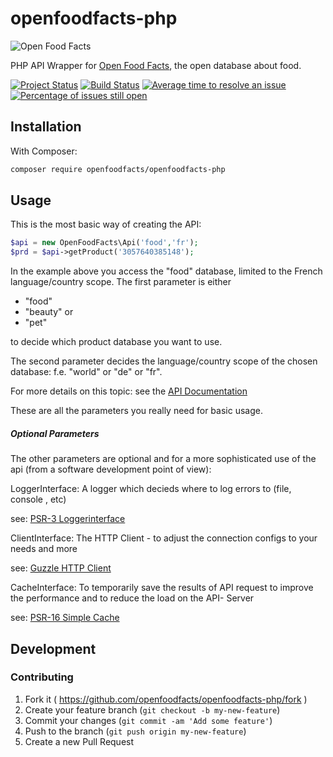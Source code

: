 # openfoodfacts-php
![Open Food Facts](https://static.openfoodfacts.org/images/misc/openfoodfacts-logo-en-178x150.png)

PHP API Wrapper for [Open Food Facts](https://openfoodfacts.org/), the open database about food.

[![Project Status](http://opensource.box.com/badges/active.svg)](http://opensource.box.com/badges)
[![Build Status](https://travis-ci.org/openfoodfacts/openfoodfacts-php.svg?branch=master)](https://travis-ci.org/openfoodfacts/openfoodfacts-php)
[![Average time to resolve an issue](https://isitmaintained.com/badge/resolution/openfoodfacts/openfoodfacts-php.svg)](https://isitmaintained.com/project/openfoodfacts/openfoodfacts-php "Average time to resolve an issue")
[![Percentage of issues still open](https://isitmaintained.com/badge/open/openfoodfacts/openfoodfacts-php.svg)](https://isitmaintained.com/project/openfoodfacts/openfoodfacts-php "Percentage of issues still open")

## Installation

With Composer:

```bash
composer require openfoodfacts/openfoodfacts-php
```

## Usage
This is the most basic way of creating the API:
```php
$api = new OpenFoodFacts\Api('food','fr');
$prd = $api->getProduct('3057640385148');
```
In the example above you access the "food" database, limited to the French language/country scope. 
The first parameter is either 
 - "food"
 - "beauty" or 
 - "pet"
 
to decide which product database you want to use.

The second parameter decides the language/country scope of the chosen database: f.e. "world" or "de" or "fr". 

For more details on this topic: see the [API Documentation](https://en.wiki.openfoodfacts.org/API/Read#Countries_and_Language_of_the_Response)

These are all the parameters you really need for basic usage.


##### Optional Parameters
The other parameters are optional and for a more sophisticated use of the api (from a software development point of view):

LoggerInterface: A logger which decieds where to log errors to (file, console , etc) 

see: [PSR-3 Loggerinterface](https://www.php-fig.org/psr/psr-3/)

ClientInterface: The HTTP Client - to adjust the connection configs to your needs and more 

see: [Guzzle HTTP Client](https://packagist.org/packages/guzzlehttp/guzzle)

CacheInterface: To temporarily save the results of API request to improve the performance and to reduce the load on the API- Server 

see: [PSR-16 Simple Cache](https://www.php-fig.org/psr/psr-16/)
## Development


### Contributing

1. Fork it ( https://github.com/openfoodfacts/openfoodfacts-php/fork )
2. Create your feature branch (`git checkout -b my-new-feature`)
3. Commit your changes (`git commit -am 'Add some feature'`)
4. Push to the branch (`git push origin my-new-feature`)
5. Create a new Pull Request
